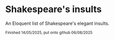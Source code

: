 # Shakespeare's insults
An Eloquent list of Shakespeare's elegant insults.

<sub>Finished 14/05/2025, put onto github 06/08/2025</sub>
